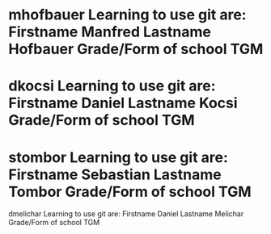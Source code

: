 mhofbauer
Learning to use git are:
Firstname 	Manfred
Lastname	Hofbauer
Grade/Form of school	TGM
===========================

dkocsi
Learning to use git are:
Firstname 	Daniel
Lastname	Kocsi
Grade/Form of school	TGM
===========================

stombor
Learning to use git are:
Firstname 	Sebastian
Lastname	Tombor
Grade/Form of school	TGM
===========================
dmelichar
Learning to use git are:
Firstname 	Daniel
Lastname	Melichar
Grade/Form of school	TGM
